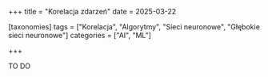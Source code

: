 +++
title = "Korelacja zdarzeń"
date = 2025-03-22

[taxonomies]
tags = ["Korelacja", "Algorytmy", "Sieci neuronowe", "Głębokie sieci neuronowe"]
categories = ["AI", "ML"]

+++

TO DO
